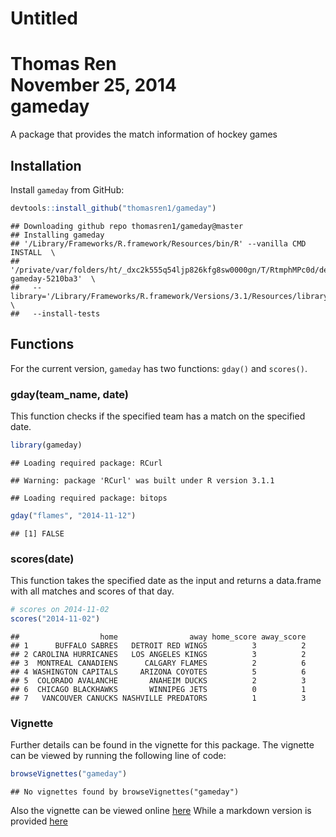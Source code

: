 # Untitled
Thomas Ren  
November 25, 2014  
gameday
=======

A package that provides the match information of hockey games

## Installation
Install `gameday` from GitHub:


```r
devtools::install_github("thomasren1/gameday")
```

```
## Downloading github repo thomasren1/gameday@master
## Installing gameday
## '/Library/Frameworks/R.framework/Resources/bin/R' --vanilla CMD INSTALL  \
##   '/private/var/folders/ht/_dxc2k555q54ljp826kfg8sw0000gn/T/RtmphMPc0d/devtools8ca3b086863/thomasren1-gameday-5210ba3'  \
##   --library='/Library/Frameworks/R.framework/Versions/3.1/Resources/library'  \
##   --install-tests
```

## Functions
For the current version, `gameday` has two functions: `gday()` and `scores()`.

### gday(team_name, date)
This function checks if the specified team has a match on the specified date.


```r
library(gameday)
```

```
## Loading required package: RCurl
```

```
## Warning: package 'RCurl' was built under R version 3.1.1
```

```
## Loading required package: bitops
```

```r
gday("flames", "2014-11-12")
```

```
## [1] FALSE
```

### scores(date)

This function takes the specified date as the input and returns a data.frame with all matches and scores of that day.


```r
# scores on 2014-11-02
scores("2014-11-02")
```

```
##                  home                away home_score away_score
## 1      BUFFALO SABRES   DETROIT RED WINGS          3          2
## 2 CAROLINA HURRICANES   LOS ANGELES KINGS          3          2
## 3  MONTREAL CANADIENS      CALGARY FLAMES          2          6
## 4 WASHINGTON CAPITALS     ARIZONA COYOTES          5          6
## 5  COLORADO AVALANCHE       ANAHEIM DUCKS          2          3
## 6  CHICAGO BLACKHAWKS       WINNIPEG JETS          0          1
## 7   VANCOUVER CANUCKS NASHVILLE PREDATORS          1          3
```

### Vignette
Further details can be found in the vignette for this package. The vignette can be viewed by running the following line of code:


```r
browseVignettes("gameday")
```

```
## No vignettes found by browseVignettes("gameday")
```

Also the vignette can be viewed online [here](https://github.com/thomasren1/gameday/blob/master/vignettes/overview.Rmd)
While a markdown version is provided [here](https://github.com/thomasren1/gameday/blob/master/vignettes/overview.md)
